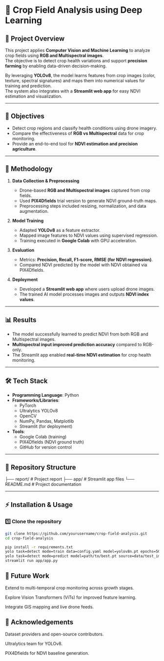 # 🌱 Crop Field Analysis using Deep Learning

## 📌 Project Overview
This project applies **Computer Vision and Machine Learning** to analyze crop fields using **RGB and Multispectral images**.  
The objective is to detect crop health variations and support **precision farming** by enabling data-driven decision-making.  

By leveraging **YOLOv8**, the model learns features from crop images (color, texture, spectral signatures) and maps them into numerical values for training and prediction.  
The system also integrates with a **Streamlit web app** for easy NDVI estimation and visualization.

---

## 🎯 Objectives
- Detect crop regions and classify health conditions using drone imagery.  
- Compare the effectiveness of **RGB vs Multispectral** data for crop monitoring.  
- Provide an end-to-end tool for **NDVI estimation and precision agriculture**.  

---

## 🚀 Methodology

1. **Data Collection & Preprocessing**
   - Drone-based **RGB and Multispectral images** captured from crop fields.  
   - Used **PIX4Dfields** trial version to generate NDVI ground-truth maps.  
   - Preprocessing steps included resizing, normalization, and data augmentation.  

2. **Model Training**
   - Adapted **YOLOv8** as a feature extractor.  
   - Mapped image features to NDVI values using supervised regression.  
   - Training executed in **Google Colab** with GPU acceleration.  

3. **Evaluation**
   - Metrics: **Precision, Recall, F1-score, RMSE (for NDVI regression)**.  
   - Compared NDVI predicted by the model with NDVI obtained via PIX4Dfields.  

4. **Deployment**
   - Developed a **Streamlit web app** where users upload drone images.  
   - The trained AI model processes images and outputs **NDVI index values**.  

---

## 📊 Results
- The model successfully learned to predict NDVI from both RGB and Multispectral images.  
- **Multispectral input improved prediction accuracy** compared to RGB-only.  
- The Streamlit app enabled **real-time NDVI estimation** for crop health monitoring.  

---

## 🛠 Tech Stack
- **Programming Language**: Python  
- **Frameworks/Libraries**:  
  - PyTorch  
  - Ultralytics YOLOv8  
  - OpenCV  
  - NumPy, Pandas, Matplotlib  
  - Streamlit (for deployment)  
- **Tools**:  
  - Google Colab (training)  
  - PIX4Dfields (NDVI ground truth)  
  - GitHub for version control  

---

## 📂 Repository Structure
├── report/ # Project report
├── app/ # Streamlit app files
└── README.md # Project documentation


---

## ⚡ Installation & Usage

### 1️⃣ Clone the repository
```bash
git clone https://github.com/yourusername/crop-field-analysis.git
cd crop-field-analysis

pip install -r requirements.txt
yolo task=detect mode=train data=config.yaml model=yolov8n.pt epochs=50 imgsz=640
yolo task=detect mode=predict model=path/to/best.pt source=data/test_images
streamlit run app/app.py
```
## 📌 Future Work

Extend to multi-temporal crop monitoring across growth stages.

Explore Vision Transformers (ViTs) for improved feature learning.

Integrate GIS mapping and live drone feeds.

## 🙌 Acknowledgements

Dataset providers and open-source contributors.

Ultralytics team for YOLOv8.

PIX4Dfields for NDVI baseline generation.
